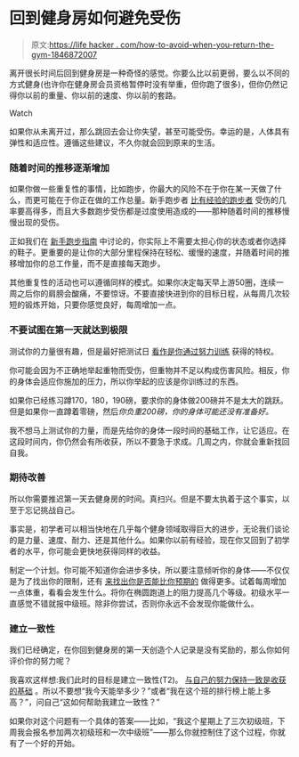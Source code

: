 # 回到健身房如何避免受伤

> 原文:[https://life hacker . com/how-to-avoid-when-you-return-the-gym-1846872007](https://lifehacker.com/how-to-avoid-injury-when-you-return-to-the-gym-1846872007)

离开很长时间后回到健身房是一种奇怪的感觉。你要么比以前更弱，要么以不同的方式健身(也许你在健身房会员资格暂停时没有举重，但你跑了很多)，但你仍然记得你以前的重量、你以前的速度、你以前的套路。

Watch

如果你从未离开过，那么跳回去会让你失望，甚至可能受伤。幸运的是，人体具有弹性和适应性。遵循这些建议，不久你就会回到原来的生活。

### 随着时间的推移逐渐增加

如果你做一些重复性的事情，比如跑步，你最大的风险不在于你在某一天做了什么，而更可能在于你正在做的工作总量。新手跑步者 [比有经验的跑步者](https://www.ncbi.nlm.nih.gov/pmc/articles/PMC4473093/) 受伤的几率要高得多，而且大多数跑步受伤都是过度使用造成的——那种随着时间的推移慢慢出现的受伤。

正如我们在 [新手跑步指南](https://vitals.lifehacker.com/how-to-avoid-injuries-as-a-beginning-runner-1833906254) 中讨论的，你实际上不需要太担心你的状态或者你选择的鞋子。更重要的是让你的大部分里程保持在轻松、缓慢的速度，并随着时间的推移增加你的总工作量，而不是直接每天跑步。

其他重复性的活动也可以遵循同样的模式。如果你决定每天早上游50圈，连续一周之后你的肩膀会酸痛，不要惊讶。不要直接快进到你的目标日程，从每周几次较短的锻炼开始，只要你感觉良好，每周增加一点。

### 不要试图在第一天就达到极限

测试你的力量很有趣，但是最好把测试日 [看作是你通过努力训练](https://vitals.lifehacker.com/when-can-you-expect-a-personal-record-in-the-gym-1846765539) 获得的特权。

你可能会因为不正确地举起重物而受伤，但重物并不足以构成伤害风险。相反，你的身体会适应你施加的压力，所以你举起的应该是你训练过的东西。

如果你已经练习蹲170，180，190磅，要求你的身体做200磅并不是太大的跳跃。但是如果你一直蹲着零磅，然后*你负重200磅，你的身体可能还没有准备好。*

我不想马上测试你的力量，而是先给你的身体一段时间的基础工作，让它适应。在这段时间内，你仍然会有所收获，所以不要急于求成。几周之内，你就会重新找回自我。

### 期待改善

所以你需要推迟第一天去健身房的时间。真扫兴。但是不要太执着于这个事实，以至于忘记挑战自己。

事实是，初学者可以相当快地在几乎每个健身领域取得巨大的进步，无论我们谈论的是力量、速度、耐力、还是其他什么。如果你以前有经验，现在你又回到了初学者的水平，你可能会更快地获得同样的收益。

制定一个计划。你可能不知道你会进步多快，所以要注意倾听你的身体——不仅仅是为了找出你的限制，还有 [来找出你是否能比你预期的](https://vitals.lifehacker.com/what-listen-to-your-body-really-means-1846458085) 做得更多。试着每周增加一点体重，看看会发生什么。将你在椭圆跑道上的阻力提高几个等级。初级水平一直感觉不错就报中级班。除非你尝试，否则你永远不会发现你能做什么。

### 建立一致性

我们已经确定，在你回到健身房的第一天创造个人记录是没有奖励的，那么你如何评价你的努力呢？

我喜欢这样想:我们此时的目标是建立一致性(T2)。 [与自己的努力保持一致是收获的基础](https://vitals.lifehacker.com/consistency-is-the-solution-to-most-of-your-fitness-pro-1845417358) 。所以不要想“我今天能举多少？”或者“我在这个班的排行榜上能上多高？”，问自己“这如何帮助我建立一致性？”

如果你对这个问题有一个具体的答案——比如，“我这个星期上了三次初级班，下周我会报名参加两次初级班和一次中级班”——那么你就控制住了这个过程，你就有了一个好的开始。